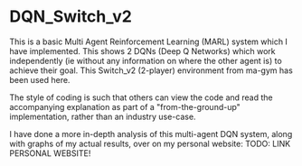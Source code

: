 # DQN_Switch_v2
This is a basic Multi Agent Reinforcement Learning (MARL) system which I have implemented.
 This shows 2 DQNs (Deep Q Networks) which work independently (ie without any information on where the other agent is) to achieve their goal.
 This Switch_v2 (2-player) environment from ma-gym has been used here.
 
 The style of coding is such that others can view the code and read the accompanying explanation as part of a "from-the-ground-up" implementation, rather than an industry use-case.
 
 I have done a more in-depth analysis of this multi-agent DQN system, along with graphs of my actual results, over on my personal website:
 TODO: LINK PERSONAL WEBSITE!
